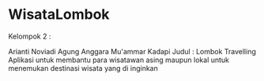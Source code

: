 # WisataLombok
Kelompok 2 :

Arianti
Noviadi Agung Anggara
Mu'ammar Kadapi
Judul : Lombok Travelling Aplikasi untuk membantu para wisatawan asing maupun lokal untuk menemukan destinasi wisata yang di inginkan
